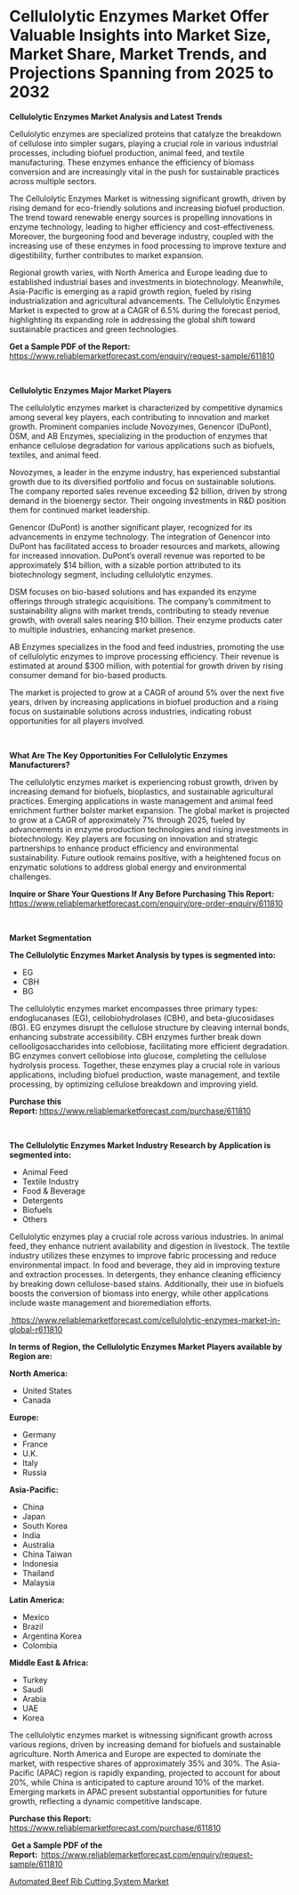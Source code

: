 <p><h1>Cellulolytic Enzymes Market Offer Valuable Insights into Market Size, Market Share, Market Trends, and Projections Spanning from 2025 to 2032</h1></p><p><strong>Cellulolytic Enzymes Market Analysis and Latest Trends</strong></p>
<p><p>Cellulolytic enzymes are specialized proteins that catalyze the breakdown of cellulose into simpler sugars, playing a crucial role in various industrial processes, including biofuel production, animal feed, and textile manufacturing. These enzymes enhance the efficiency of biomass conversion and are increasingly vital in the push for sustainable practices across multiple sectors.</p><p>The Cellulolytic Enzymes Market is witnessing significant growth, driven by rising demand for eco-friendly solutions and increasing biofuel production. The trend toward renewable energy sources is propelling innovations in enzyme technology, leading to higher efficiency and cost-effectiveness. Moreover, the burgeoning food and beverage industry, coupled with the increasing use of these enzymes in food processing to improve texture and digestibility, further contributes to market expansion.</p><p>Regional growth varies, with North America and Europe leading due to established industrial bases and investments in biotechnology. Meanwhile, Asia-Pacific is emerging as a rapid growth region, fueled by rising industrialization and agricultural advancements. The Cellulolytic Enzymes Market is expected to grow at a CAGR of 6.5% during the forecast period, highlighting its expanding role in addressing the global shift toward sustainable practices and green technologies.</p></p>
<p><strong>Get a Sample PDF of the Report:&nbsp;</strong> <a href="https://www.reliablemarketforecast.com/enquiry/request-sample/611810?utm_campaign=2875&utm_medium=2&utm_source=Github&utm_content=ia&utm_term=23032025&utm_id=cellulolytic-enzymes">https://www.reliablemarketforecast.com/enquiry/request-sample/611810</a></p>
<p>&nbsp;</p>
<p><strong>Cellulolytic Enzymes Major Market Players</strong></p>
<p><p>The cellulolytic enzymes market is characterized by competitive dynamics among several key players, each contributing to innovation and market growth. Prominent companies include Novozymes, Genencor (DuPont), DSM, and AB Enzymes, specializing in the production of enzymes that enhance cellulose degradation for various applications such as biofuels, textiles, and animal feed.</p><p>Novozymes, a leader in the enzyme industry, has experienced substantial growth due to its diversified portfolio and focus on sustainable solutions. The company reported sales revenue exceeding $2 billion, driven by strong demand in the bioenergy sector. Their ongoing investments in R&D position them for continued market leadership.</p><p>Genencor (DuPont) is another significant player, recognized for its advancements in enzyme technology. The integration of Genencor into DuPont has facilitated access to broader resources and markets, allowing for increased innovation. DuPont’s overall revenue was reported to be approximately $14 billion, with a sizable portion attributed to its biotechnology segment, including cellulolytic enzymes.</p><p>DSM focuses on bio-based solutions and has expanded its enzyme offerings through strategic acquisitions. The company’s commitment to sustainability aligns with market trends, contributing to steady revenue growth, with overall sales nearing $10 billion. Their enzyme products cater to multiple industries, enhancing market presence.</p><p>AB Enzymes specializes in the food and feed industries, promoting the use of cellulolytic enzymes to improve processing efficiency. Their revenue is estimated at around $300 million, with potential for growth driven by rising consumer demand for bio-based products.</p><p>The market is projected to grow at a CAGR of around 5% over the next five years, driven by increasing applications in biofuel production and a rising focus on sustainable solutions across industries, indicating robust opportunities for all players involved.</p></p>
<p>&nbsp;</p>
<p><strong>What Are The Key Opportunities For Cellulolytic Enzymes Manufacturers?</strong></p>
<p><p>The cellulolytic enzymes market is experiencing robust growth, driven by increasing demand for biofuels, bioplastics, and sustainable agricultural practices. Emerging applications in waste management and animal feed enrichment further bolster market expansion. The global market is projected to grow at a CAGR of approximately 7% through 2025, fueled by advancements in enzyme production technologies and rising investments in biotechnology. Key players are focusing on innovation and strategic partnerships to enhance product efficiency and environmental sustainability. Future outlook remains positive, with a heightened focus on enzymatic solutions to address global energy and environmental challenges.</p></p>
<p><strong>Inquire or Share Your Questions If Any Before Purchasing This Report:</strong> <a href="https://www.reliablemarketforecast.com/enquiry/pre-order-enquiry/611810?utm_campaign=2875&utm_medium=2&utm_source=Github&utm_content=ia&utm_term=23032025&utm_id=cellulolytic-enzymes">https://www.reliablemarketforecast.com/enquiry/pre-order-enquiry/611810</a></p>
<p>&nbsp;</p>
<p><strong>Market Segmentation</strong></p>
<p><strong>The Cellulolytic Enzymes Market Analysis by types is segmented into:</strong></p>
<p><ul><li>EG</li><li>CBH</li><li>BG</li></ul></p>
<p><p>The cellulolytic enzymes market encompasses three primary types: endoglucanases (EG), cellobiohydrolases (CBH), and beta-glucosidases (BG). EG enzymes disrupt the cellulose structure by cleaving internal bonds, enhancing substrate accessibility. CBH enzymes further break down cellooligosaccharides into cellobiose, facilitating more efficient degradation. BG enzymes convert cellobiose into glucose, completing the cellulose hydrolysis process. Together, these enzymes play a crucial role in various applications, including biofuel production, waste management, and textile processing, by optimizing cellulose breakdown and improving yield.</p></p>
<p><strong>Purchase this Report:&nbsp;</strong><a href="https://www.reliablemarketforecast.com/purchase/611810?utm_campaign=2875&utm_medium=2&utm_source=Github&utm_content=ia&utm_term=23032025&utm_id=cellulolytic-enzymes">https://www.reliablemarketforecast.com/purchase/611810</a></p>
<p>&nbsp;</p>
<p><strong>The Cellulolytic Enzymes Market Industry Research by Application is segmented into:</strong></p>
<p><ul><li>Animal Feed</li><li>Textile Industry</li><li>Food & Beverage</li><li>Detergents</li><li>Biofuels</li><li>Others</li></ul></p>
<p><p>Cellulolytic enzymes play a crucial role across various industries. In animal feed, they enhance nutrient availability and digestion in livestock. The textile industry utilizes these enzymes to improve fabric processing and reduce environmental impact. In food and beverage, they aid in improving texture and extraction processes. In detergents, they enhance cleaning efficiency by breaking down cellulose-based stains. Additionally, their use in biofuels boosts the conversion of biomass into energy, while other applications include waste management and bioremediation efforts.</p></p>
<p><a href="https://www.reliablemarketforecast.com/cellulolytic-enzymes-market-in-global-r611810?utm_campaign=2875&utm_medium=2&utm_source=Github&utm_content=ia&utm_term=23032025&utm_id=cellulolytic-enzymes">&nbsp;https://www.reliablemarketforecast.com/cellulolytic-enzymes-market-in-global-r611810</a></p>
<p><strong>In terms of Region, the Cellulolytic Enzymes Market Players available by Region are:</strong></p>
<p>
    <p> <strong> North America: </strong>
        <ul>
            <li>United States</li>
            <li>Canada</li>
        </ul>
        </p> 
    <p> <strong> Europe: </strong>
        <ul>
            <li>Germany</li>
            <li>France</li>
            <li>U.K.</li>
            <li>Italy</li>
            <li>Russia</li>
        </ul>
        </p> 
    <p> <strong> Asia-Pacific: </strong>
        <ul>
            <li>China</li>
            <li>Japan</li>
            <li>South Korea</li>
            <li>India</li>
            <li>Australia</li>
            <li>China Taiwan</li>
            <li>Indonesia</li>
            <li>Thailand</li>
            <li>Malaysia</li>
        </ul>
        </p> 
    <p> <strong> Latin America: </strong>
        <ul>
            <li>Mexico</li>
            <li>Brazil</li>
            <li>Argentina Korea</li>
            <li>Colombia</li>
        </ul>
        </p> 
    <p> <strong> Middle East & Africa: </strong>
        <ul>
            <li>Turkey</li>
            <li>Saudi</li>
            <li>Arabia</li>
            <li>UAE</li>
            <li>Korea</li>
        </ul>
    </p>
    </p>
<p><p>The cellulolytic enzymes market is witnessing significant growth across various regions, driven by increasing demand for biofuels and sustainable agriculture. North America and Europe are expected to dominate the market, with respective shares of approximately 35% and 30%. The Asia-Pacific (APAC) region is rapidly expanding, projected to account for about 20%, while China is anticipated to capture around 10% of the market. Emerging markets in APAC present substantial opportunities for future growth, reflecting a dynamic competitive landscape.</p></p>
<p><strong>Purchase this Report: </strong><a href="https://www.reliablemarketforecast.com/purchase/611810?utm_campaign=2875&utm_medium=2&utm_source=Github&utm_content=ia&utm_term=23032025&utm_id=cellulolytic-enzymes">https://www.reliablemarketforecast.com/purchase/611810</a></p>
<p>&nbsp;<strong>Get a Sample PDF of the Report:&nbsp;&nbsp;</strong><a href="https://www.reliablemarketforecast.com/enquiry/request-sample/611810?utm_campaign=2875&utm_medium=2&utm_source=Github&utm_content=ia&utm_term=23032025&utm_id=cellulolytic-enzymes">https://www.reliablemarketforecast.com/enquiry/request-sample/611810</a></p>
<p><strong></strong></p>
<p><p><a href="https://github.com/ngozudapshi/Market-Research-Report-List-1/blob/main/automated-beef-rib-cutting-system-market.md?utm_campaign=2875&utm_medium=2&utm_source=Github&utm_content=ia&utm_term=23032025&utm_id=cellulolytic-enzymes">Automated Beef Rib Cutting System Market</a></p></p>